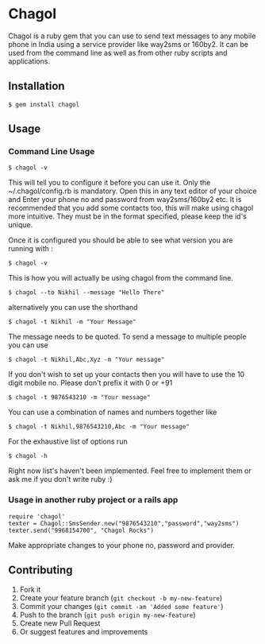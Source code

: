 # Chagol

Chagol is a ruby gem that you can use to send text messages to any
mobile phone in India using a service provider like way2sms or 160by2.
It can be used from the command line as well as from other ruby scripts
and applications.

## Installation

    $ gem install chagol

## Usage

### Command Line Usage
    $ chagol -v
This will tell you to configure it before you can use it. Only the
~/.chagol/config.rb is mandatory. Open this in any text editor of your
choice and Enter your phone no and password from way2sms/160by2 etc. It
is recommended that you add some contacts too, this will make using
chagol more intuitive. They must be in the format specified, please keep
the id's unique.

Once it is configured you should be able to see what version you are
running with :

    $ chagol -v

This is how you will actually be using chagol from the command line.

    $ chagol --to Nikhil --message "Hello There"

alternatively you can use the shorthand

    $ chagol -t Nikhil -m "Your Message"

The message needs to be quoted. To send a message to multiple people you
can use

    $ chagol -t Nikhil,Abc,Xyz -m "Your message"

If you don't wish to set up your contacts then you will have to use the
10 digit mobile no. Please don't prefix it with 0 or +91

    $ chagol -t 9876543210 -m "Your message"

You can use a combination of names and numbers together like

    $ chagol -t Nikhil,9876543210,Abc -m "Your message"

For the exhaustive list of options run

    $ chagol -h

Right now list's haven't been implemented. Feel free to implement them
or ask me if you don't write ruby :)

### Usage in another ruby project or a rails app
    require 'chagol'
    texter = Chagol::SmsSender.new("9876543210","password","way2sms")
    texter.send("9968154700", "Chagol Rocks")
Make appropriate changes to your phone no, password and provider.
## Contributing

1. Fork it
2. Create your feature branch (`git checkout -b my-new-feature`)
3. Commit your changes (`git commit -am 'Added some feature'`)
4. Push to the branch (`git push origin my-new-feature`)
5. Create new Pull Request
6. Or suggest features and improvements
